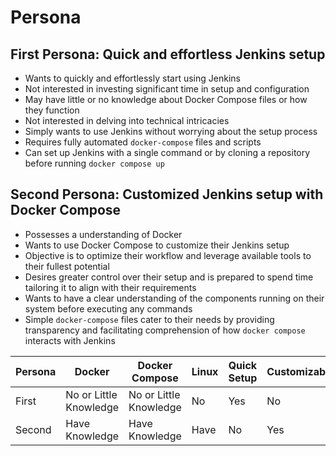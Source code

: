 # Persona
## First Persona: Quick and effortless Jenkins setup
- Wants to quickly and effortlessly start using Jenkins
- Not interested in investing significant time in setup and configuration
- May have little or no knowledge about Docker Compose files or how they function
- Not interested in delving into technical intricacies
- Simply wants to use Jenkins without worrying about the setup process
- Requires fully automated `docker-compose` files and scripts
- Can set up Jenkins with a single command or by cloning a repository before running `docker compose up`

## Second Persona: Customized Jenkins setup with Docker Compose
- Possesses a understanding of Docker
- Wants to use Docker Compose to customize their Jenkins setup
- Objective is to optimize their workflow and leverage available tools to their fullest potential
- Desires greater control over their setup and is prepared to spend time tailoring it to align with their requirements
- Wants to have a clear understanding of the components running on their system before executing any commands
- Simple `docker-compose` files cater to their needs by providing transparency and facilitating comprehension of how `docker compose` interacts with Jenkins

| Persona | Docker | Docker Compose | Linux |Quick Setup|Customizable|
|---------|--------|----------------|-------|-----------|------------|
| First   | No or Little Knowledge | No or Little Knowledge | No |Yes|No|
| Second  | Have Knowledge | Have Knowledge | Have |No| Yes|
